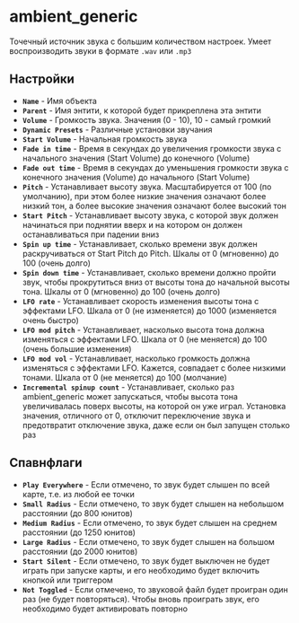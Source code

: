 ﻿# ambient_generic
Точечный источник звука с большим количеством настроек. Умеет воспроизводить звуки в формате `.wav` или `.mp3`

## Настройки
- **`Name`** - Имя объекта
- **`Parent`** - Имя энтити, к которой будет прикреплена эта энтити
- **`Volume`** - Громкость звука. Значения (0 - 10), 10 - самый громкий
- **`Dynamic Presets`** - Различные установки звучания
- **`Start Volume`** - Начальная громкость звука
- **`Fade in time`** - Время в секундах до увеличения громкости звука с начального значения (Start Volume) до конечного (Volume)
- **`Fade out time`** - Время в секундах до уменьшения громкости звука с конечного значения (Volume) до начального (Start Volume)
- **`Pitch`** - Устанавливает высоту звука. Масштабируется от 100 (по умолчанию), при этом более низкие значения означают более низкий тон, а более высокие значения означают более высокий тон
- **`Start Pitch`** - Устанавливает высоту звука, с которой звук должен начинаться при поднятии вверх и на котором он должен останавливаться при падении вниз
- **`Spin up time`** - Устанавливает, сколько времени звук должен раскручиваться от Start Pitch до Pitch. Шкалы от 0 (мгновенно) до 100 (очень долго)
- **`Spin down time`** - Устанавливает, сколько времени должно пройти звук, чтобы прокрутиться вниз от высоты тона до начальной высоты тона. Шкалы от 0 (мгновенно) до 100 (очень долго)
- **`LFO rate`** -  Устанавливает скорость изменения высоты тона с эффектами LFO. Шкала от 0 (не изменяется) до 1000 (изменяется очень быстро)
- **`LFO mod pitch`** - Устанавливает, насколько высота тона должна изменяться с эффектами LFO. Шкала от 0 (не меняется) до 100 (очень большие изменения)
- **`LFO mod vol`** - Устанавливает, насколько громкость должна изменяться с эффектами LFO. Кажется, совпадает с более низкими тонами. Шкала от 0 (не меняется) до 100 (молчание)
- **`Incremental spinup count`** - Устанавливает, сколько раз ambient_generic может запускаться, чтобы высота тона увеличивалась поверх высоты, на которой он уже играл. Установка значения, отличного от 0, отключит переключение звука и предотвратит отключение звука, даже если он был запущен столько раз

## Спавнфлаги
- **`Play Everywhere`** - Если отмечено, то звук будет слышен по всей карте, т.е. из любой ее точки
- **`Small Radius`** -  Если отмечено, то звук будет слышен на небольшом расстоянии (до 800 юнитов)
- **`Medium Radius`** - Если отмечено, то звук будет слышен на среднем расстоянии (до 1250 юнитов)
- **`Large Radius`** - Если отмечено, то звук будет слышен на большом расстоянии (до 2000 юнитов)
- **`Start Silent`** - Если отмечено, то звук будет выключен не будет играть при запуске карты, и его необходимо будет включить кнопкой или триггером
- **`Not Toggled`** - Если отмечено, то звуковой файл будет проигран один раз (не будет повторяться). Чтобы вновь проиграть звук, его необходимо будет активировать повторно
